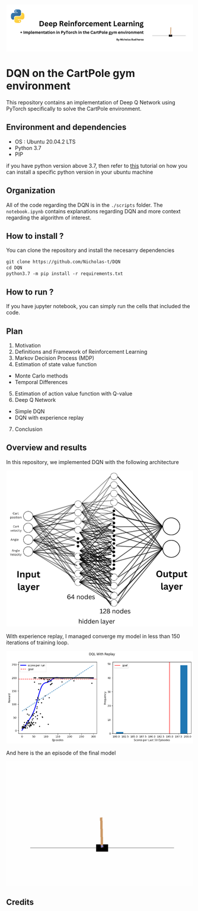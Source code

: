 
<p align="center">
  <img src="https://github.com/Nicholas-t/DQN/blob/main/images/banner.png"/>
</p>


# DQN on the CartPole gym environment

This repository contains an implementation of Deep Q Network using PyTorch specifically to solve the CartPole environment.

## Environment and dependencies

- OS : Ubuntu 20.04.2 LTS
- Python 3.7
- PIP

if you have python version above 3.7, then refer to [this](https://phoenixnap.com/kb/how-to-install-python-3-ubuntu) tutorial on how you can install a specific python version in your ubuntu machine


## Organization

All of the code regarding the DQN is in the `./scripts` folder. The `notebook.ipynb` contains explanations regarding DQN and more context regarding the algorithm of interest.

## How to install ?

You can clone the repository and install the necesarry dependencies

```
git clone https://github.com/Nicholas-t/DQN
cd DQN
python3.7 -m pip install -r requirements.txt
```

## How to run ?

If you have jupyter notebook, you can simply run the cells that included the code.

## Plan

1. Motivation
2. Definitions and  Framework of Reinforcement Learning
3. Markov Decision Process (MDP)
4. Estimation of state value function
  - Monte Carlo methods
  - Temporal Differences
5. Estimation of action value function with Q-value
6. Deep Q Network
  - Simple DQN
  - DQN with experience replay
7. Conclusion

## Overview and results

In this repository, we implemented DQN with the following architecture

<p align="center">
  <img src="https://github.com/Nicholas-t/DQN/blob/main/images/architecture.png"/>
</p>

With experience replay, I managed converge my model in less than 150 iterations of training loop.

<p align="center">
  <img src="https://github.com/Nicholas-t/DQN/blob/main/images/result.png"/>
</p>

And here is the an episode of the final model

<p align="center">
  <img src="https://github.com/Nicholas-t/DQN/blob/main/images/cartpole_dqn_with_replay.gif"/>
</p>

## Credits


